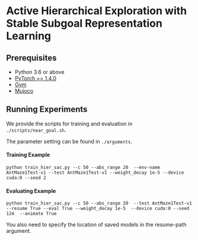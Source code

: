 # Active Hierarchical Exploration with Stable Subgoal Representation Learning

## Prerequisites

* Python 3.6 or above
* [PyTorch == 1.4.0](https://pytorch.org/)
* [Gym](https://gym.openai.com/)
* [Mujoco](https://www.roboti.us/license.html)

## Running Experiments
We provide the scripts for training and evaluation in
`
./scripts/near_goal.sh
`.

The parameter setting can be found in `./arguments`.

#### Training Example

```
python train_hier_sac.py --c 50 --abs_range 20  --env-name AntMaze1Test-v1 --test AntMaze1Test-v1 --weight_decay 1e-5 --device cuda:0 --seed 2
```

#### Evaluating Example

```
python train_hier_sac.py --c 50 --abs_range 20  --test AntMaze1Test-v1 --resume True --eval True --weight_decay 1e-5  --device cuda:0 --seed 124  --animate True
```

You also need to specify the location of saved models in the resume-path argument.
